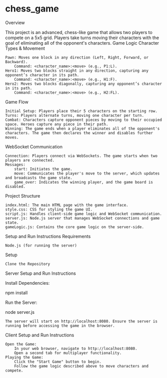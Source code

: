 # chess_game



Overview

This project is an advanced, chess-like game that allows two players to compete on a 5x5 grid. Players take turns moving their characters with the goal of eliminating all of the opponent's characters.
Game Logic
Character Types & Movement

    Pawn: Moves one block in any direction (Left, Right, Forward, or Backward).
        Command: <character_name>:<move> (e.g., P1:L).
    Hero1: Moves two blocks straight in any direction, capturing any opponent’s character in its path.
        Command: <character_name>:<move> (e.g., H1:F).
    Hero2: Moves two blocks diagonally, capturing any opponent’s character in its path.
        Command: <character_name>:<move> (e.g., H2:FL).

Game Flow

    Initial Setup: Players place their 5 characters on the starting row.
    Turns: Players alternate turns, moving one character per turn.
    Combat: Characters capture opponent pieces by moving to their occupied space. Heroes capture any piece in their path.
    Winning: The game ends when a player eliminates all of the opponent's characters. The game then declares the winner and disables further moves.

WebSocket Communication

    Connection: Players connect via WebSockets. The game starts when two players are connected.
    Messages:
        start: Initiates the game.
        move: Communicates the player's move to the server, which updates and broadcasts the game state.
        game_over: Indicates the winning player, and the game board is disabled.

Project Structure

    index.html: The main HTML page with the game interface.
    style.css: CSS for styling the game UI.
    script.js: Handles client-side game logic and WebSocket communication.
    server.js: Node.js server that manages WebSocket connections and game state.
    gameLogic.js: Contains the core game logic on the server-side.



Setup and Run Instructions
Requirements

    Node.js (for running the server)

Setup

    Clone the Repository


Server Setup and Run Instructions

Install Dependencies:

npm install



Run the Server:

node server.js



    The server will start on http://localhost:8080. Ensure the server is running before accessing the game in the browser.

Client Setup and Run Instructions

    Open the Game:
        In your web browser, navigate to http://localhost:8080.
        Open a second tab for multiplayer functionality.
    Playing the Game:
        Click the "Start Game" button to begin.
        Follow the game logic described above to move characters and compete.
